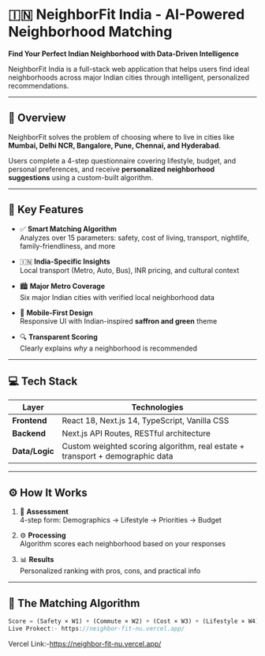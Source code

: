 # 🇮🇳 NeighborFit India - AI-Powered Neighborhood Matching

**Find Your Perfect Indian Neighborhood with Data-Driven Intelligence**

NeighborFit India is a full-stack web application that helps users find ideal neighborhoods across major Indian cities through intelligent, personalized recommendations.

---

## 🧠 Overview

NeighborFit solves the problem of choosing where to live in cities like **Mumbai, Delhi NCR, Bangalore, Pune, Chennai, and Hyderabad**.

Users complete a 4-step questionnaire covering lifestyle, budget, and personal preferences, and receive **personalized neighborhood suggestions** using a custom-built algorithm.

---

## 🔑 Key Features

- ✅ **Smart Matching Algorithm**  
  Analyzes over 15 parameters: safety, cost of living, transport, nightlife, family-friendliness, and more

- 🇮🇳 **India-Specific Insights**  
  Local transport (Metro, Auto, Bus), INR pricing, and cultural context

- 🏙️ **Major Metro Coverage**  
  Six major Indian cities with verified local neighborhood data

- 📱 **Mobile-First Design**  
  Responsive UI with Indian-inspired **saffron and green** theme

- 🔍 **Transparent Scoring**  
  Clearly explains *why* a neighborhood is recommended

---

## 💻 Tech Stack

| Layer     | Technologies |
|-----------|--------------|
| **Frontend**  | React 18, Next.js 14, TypeScript, Vanilla CSS |
| **Backend**   | Next.js API Routes, RESTful architecture |
| **Data/Logic**| Custom weighted scoring algorithm, real estate + transport + demographic data |

---

## ⚙️ How It Works

1. 📝 **Assessment**  
   4-step form: Demographics → Lifestyle → Priorities → Budget

2. ⚙️ **Processing**  
   Algorithm scores each neighborhood based on your responses

3. 📊 **Results**  
   Personalized ranking with pros, cons, and practical info

---

## 🧮 The Matching Algorithm

```ts
Score = (Safety × W1) + (Commute × W2) + (Cost × W3) + (Lifestyle × W4) + (Transport × W5)
Live Prokect:- https://neighbor-fit-nu.vercel.app/

```
Vercel Link:-https://neighbor-fit-nu.vercel.app/
